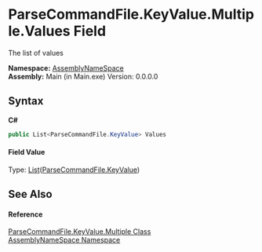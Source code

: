 # ParseCommandFile.KeyValue.Multiple.Values Field
 

The list of values

**Namespace:**&nbsp;<a href="6bcc80ef-5cfd-db5f-1eb2-7297d1c16397">AssemblyNameSpace</a><br />**Assembly:**&nbsp;Main (in Main.exe) Version: 0.0.0.0

## Syntax

**C#**<br />
``` C#
public List<ParseCommandFile.KeyValue> Values
```


#### Field Value
Type: <a href="http://msdn2.microsoft.com/en-us/library/6sh2ey19" target="_blank">List</a>(<a href="9f13b772-a047-4fa3-fdbb-b24c50a98f9b">ParseCommandFile.KeyValue</a>)

## See Also


#### Reference
<a href="4de915df-1985-2e46-d008-80eea2c14ed7">ParseCommandFile.KeyValue.Multiple Class</a><br /><a href="6bcc80ef-5cfd-db5f-1eb2-7297d1c16397">AssemblyNameSpace Namespace</a><br />